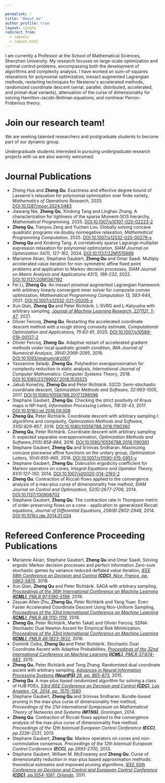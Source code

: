 ```yaml
---

permalink: /
title: "About me"
author_profile: true
layout: single
redirect_from: 
  - /about/
  - /about.html
---
```


I am currently a Professor at the School of Mathematical Sciences, Shenzhen University. My research focuses on large-scale optimization and optimal control problems, encompassing both the development of algorithms and complexity analysis. I have worked on sum-of-squares relaxations for polynomial optimization, inexact augmented Lagrangian methods, restarting techniques for Nesterov's accelerated methods, randomized coordinate descent (serial, parallel, distributed, accelerated, and primal-dual variants), attenuation of the curse of dimensionality for solving Hamilton-Jacobi-Bellman equations, and nonlinear Perron-Frobenius theory. 



Join our research team!
=====

We are seeking talented researchers and postgraduate students to become part of our dynamic group.

Undergraduate students interested in pursuing undergraduate research projects with us are also warmly welcomed.

Journal Publications
======
<ul>
  <li>Zheng Hua and <b>Zheng Qu</b>. Exactness and effective degree bound of Lasserre's relaxation for polynomial optimization over finite variety, <i>Mathematics of Operations Research,</i> 2025. <a href="https://doi.org/10.1287/moor.2024.0483">DOI:10.1287/moor.2024.0483</a></li>
  <li>Jiawang Nie, <b>Zheng Qu</b>, Xindong Tang and Linghao Zhang. A characterization for tightness of the sparse Moment-SOS hierarchy, <i>Mathematical Programming,</i> 2025. <a href="https://doi.org/10.1007/s10107-025-02223-2">DOI:10.1007/s10107-025-02223-2</a></li>
  <li><b>Zheng Qu</b>, Tianyou Zeng and Yuchen Lou. Globally solving concave quadratic programs via doubly nonnegative relaxation, <i>Mathematical Programming Computation,</i> 2025. <a href="https://doi.org/10.1007/s12532-025-00279-x">DOI:10.1007/s12532-025-00279-x</a></li>
  <li><b>Zheng Qu</b> and Xindong Tang. A correlatively sparse Lagrange multiplier expression relaxation for polynomial optimization, <i>SIAM Journal on Optimization 34(1), 127-162,</i> 2024. <a href="https://doi.org/10.1137/22M1515689">DOI:10.1137/22M1515689</a></li>
  <li>Marianne Akian, Stephane Gaubert, <b>Zheng Qu</b> and Omar Saadi. Multiply accelerated value iteration for non-symmetric affine fixed point problems and application to Markov decision processes, <i>SIAM Journal on Matrix Analysis and Applications 43(1), 199-232</i>, 2022. <a href="https://epubs.siam.org/doi/abs/10.1137/20M1367192">DOI:10.1137/20M1367192</a></li>
  <li>Fei Li, <b>Zheng Qu</b>. An inexact proximal augmented Lagrangian framework with arbitrary linearly convergent inner solver for composite convex optimization, <i>Mathematical Programming Computation 13, 583-644</i>, 2021. <a href="https://link.springer.com/article/10.1007%2Fs12532-021-00205-x">DOI:10.1007/s12532-021-00205-x</a></li>
  <li>Xun Qian, <b>Zheng Qu</b> and Peter Richtárik. L-SVRG and L-Katyusha with arbitrary sampling, <a href="https://jmlr.csail.mit.edu/papers/v22/20-156.html"><i>Journal of Machine Learning Research, 22(112), 1-47</i></a>, 2021.</li>
  <li>Olivier Fercoq, <b>Zheng Qu</b>.  Restarting the accelerated coordinate descent method with a rough strong convexity estimate, <i>Computational Optimization and Applications, 75:63-91</i>, 2020.  <a href="https://link.springer.com/article/10.1007/s10589-019-00137-2">DOI:10.1007/s10589-019-00137-2</a></li>
  <li>Olivier Fercoq, <b>Zheng Qu</b>. Adaptive restart of accelerated gradient methods under local quadratic growth condition, <i>IMA Journal of Numerical Analysis, 39(4):2069-2095</i>, 2019. <a href="https://academic.oup.com/imajna/article-abstract/39/4/2069/5365591?login=false">DOI:10.1093/imanum/drz007</a></li>
  <li>Yassamine Seladji, <b>Zheng Qu</b>. Polyhedron overapproximation for complexity reduction in static analysis, <i>International Journal of Computer Mathematics: Computer Systems Theory</i>, 2018. <a href="https://www.tandfonline.com/doi/abs/10.1080/23799927.2018.1535525">DOI:10.1080/23799927.2018.1535525</a></li>
  <li>Jakub Konečný, <b>Zheng Qu</b> and Peter Richtárik. S2CD: Semi-stochastic coordinate descent, <i>Optimization Methods and Software, 32:993-1005</i>, 2017. <a href="https://www.tandfonline.com/doi/full/10.1080/10556788.2017.1298596">DOI:10.1080/10556788.2017.1298596</a></li>
  <li>Stephane Gaubert, <b>Zheng Qu</b>. Checking the strict positivity of Kraus maps is NP-hard, <i>Information Processing Letters, 118:35-43</i>, 2017.  <a href="https://www.sciencedirect.com/science/article/pii/S0020019016301351?via%3Dihub">DOI:10.1016/j.ipl.2016.09.008</a></li>
  <li><b>Zheng Qu</b>, Peter Richtárik. Coordinate descent with arbitrary sampling I: algorithms and complexity, <i>Optimization Methods and Software, 31(5):829-857</i>, 2016.  <a href="http://www.tandfonline.com/doi/full/10.1080/10556788.2016.1190360">DOI:10.1080/10556788.2016.1190360</a></li>
  <li><b>Zheng Qu</b>, Peter Richtárik. Coordinate descent with arbitrary sampling II: expected separable overapproximation, <i>Optimization Methods and Software,31(5):858-884</i>, 2016. <a href="http://dx.doi.org/10.1080/10556788.2016.1190361">DOI:10.1080/10556788.2016.1190361</a></li>
  <li>Stephane Gaubert, <b>Zheng Qu</b> and Srinivas Sridharan. Maximizing concave piecewise affine functions on the unitary group, <i>Optimization Letters, 10(4):655-665</i>, 2016.  <a href="http://link.springer.com/article/10.1007/s11590-015-0951-y">DOI:10.1007/s11590-015-0951-y</a></li>
  <li>Stephane Gaubert, <b>Zheng Qu</b>. Dobrushin ergodicity coefficient for Markov operators on cones, <i>Integral Equations and Operator Theory, 81(1):127-150,</i> 2014. <a href="http://link.springer.com/article/10.1007%2Fs00020-014-2193-2">DOI:10.1007/s00020-014-2193-2</a></li>
  <li><b>Zheng Qu</b>. Contraction of Riccati flows applied to the convergence analysis of a max-plus curse of dimensionality free method, <i>SIAM Journal on Control and Optimization, 52(5):2677-2706,</i> 2014. <a href="http://epubs.siam.org/doi/abs/10.1137/130906702">DOI:10.1137/130906702</a></li>
  <li>Stephane Gaubert, <b>Zheng Qu</b>. The contraction rate in Thompson metric of order-preserving flows on a cone - application to generalized Riccati equations, <i>Journal of Differential Equations, 256(8):2902-2948,</i> 2014. <a href="http://www.sciencedirect.com/science/article/pii/S0022039614000424">DOI:10.1016/j.jde.2014.01.024</a></li>
</ul>


Refereed Conference Proceeding Publications
======
<ul>
  <li>Marianne Akian, Stephane Gaubert, <b>Zheng Qu</b> and Omar Saadi. Solving ergodic Markov decision processes and perfect information Zero-sum stochastic games by variance reduced deflated value iteration, <a href="https://ieeexplore.ieee.org/document/9029885"><i>IEEE 58th Conference on Decision and Control <b>(CDC)</b>, Nice, France,  pp. 5963-5970</i></a>, 2019.</li>
  <li>Xun Qian, <b>Zheng Qu</b> and Peter Richtárik. SAGA with arbitrary sampling, <a href="http://proceedings.mlr.press/v97/qian19a.html"><i>Proceedings of the 36th International Conference on Machine Learning <b>(ICML)</b>, PMLR 97:5190-5199</i></a>, 2019.</li>
  <li>Zeyuan Allen-Zhu, <b>Zheng Qu</b>, Peter Richtárik and Yang Yuan. Even Faster Accelerated Coordinate Descent Using Non-Uniform Sampling, <a href="http://proceedings.mlr.press/v48/allen-zhuc16.pdf"><i>Proceedings of the 33rd International Conference on Machine Learning <b>(ICML)</b>, PMLR 48:1110-1119</i></a>, 2016.</li>
  <li><b>Zheng Qu</b>, Peter Richtárik, Martin Takáč and Olivier Fercoq. SDNA: Stochastic Dual Newton Ascent for Empirical Risk Minimization, <a href="http://proceedings.mlr.press/v48/qub16.pdf"><i>Proceedings of the 33rd International Conference on Machine Learning <b>(ICML)</b>, PMLR 48:1823-1832</i></a>, 2016.</li>
  <li>Dominik Csiba, <b>Zheng Qu</b> and Peter Richtárik. Stochastic Dual Coordinate Ascent with Adaptive Probabilities, <a href="http://proceedings.mlr.press/v37/csiba15.pdf"><i>Proceedings of the 32nd International Conference on Machine Learning <b>(ICML)</b>, PMLR 37:674-683</i></a>, 2015.</li>
  <li><b>Zheng Qu</b>, Peter Richtárik and Tong Zhang. Randomized dual coordinate ascent with arbitrary sampling, <a href="https://proceedings.neurips.cc/paper/2015/file/01f78be6f7cad02658508fe4616098a9-Paper.pdf"><i>Advances in Neural Information Processing Systems <b>(NeurIPS)</b> 28, pp. 865-873</i></a>, 2015.</li>
  <li><b>Zheng Qu</b>. A max-plus based randomized algorithm for solving a class of HJB PDEs, <a href="https://ieeexplore.ieee.org/document/7039624"><i>53rd IEEE Conference on Decision and Control <b>(CDC)</b>, Los Angeles, CA, 2014, pp. 1575-1580</i></a>.</li>
  <li>Stephane Gaubert, <b>Zheng Qu</b> and Srinivas Sridharan. Bundle-based pruning in the max-plus curse of dimensionality free method, <i>Proceedings of the 21st International Symposium on Mathematical Theory of Networks and Systems <b>(MTNS)</b>, Groningen</i>, 2014.</li>
  <li><b>Zheng Qu</b>. Contraction of Riccati flows applied to the convergence analysis of the max-plus curse of dimensionality free method. <i>Proceedings of the 12th biannual European Control Conference <b>(ECC)</b>, pp.2226-2231</i>, 2013.</li>
  <li>Stephane Gaubert, <b>Zheng Qu</b>. Markov operators on cones and non-commutative consensus. <i>Proceedings of the 12th biannual European Control Conference <b>(ECC)</b>, pp.2693-2700</i>, 2013.</li>
  <li>Stephane Gaubert, William M. McEneaney and <b>Zheng Qu</b>. Curse of dimensionality reduction in max-plus based approximation methods: theoretical estimates and improved pruning algorithms, <a href="https://ieeexplore.ieee.org/document/6161386"><i>IEEE 50th Conference on Decision and Control and European Control Conference <b>(CDC)</b>, pp.1054-1061, Orlando</i></a>, 2011.</li>
</ul>
